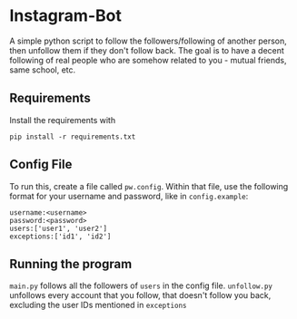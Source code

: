 # Instagram-Bot
A simple python script to follow the followers/following of another person, then unfollow them 
if they don't follow back. The goal is to have a decent following of real people who are somehow related to you - mutual friends, same school, etc.

## Requirements
Install the requirements with 
```
pip install -r requirements.txt
```

## Config File
To run this, create a file called `pw.config`. Within that file, use the following format for your username and password, like in `config.example`:
```
username:<username>
password:<password>
users:['user1', 'user2']
exceptions:['id1', 'id2']
```

## Running the program
`main.py` follows all the followers of `users` in the config file. `unfollow.py` unfollows every account that you follow, that doesn't follow you back, excluding the user IDs mentioned in `exceptions`


